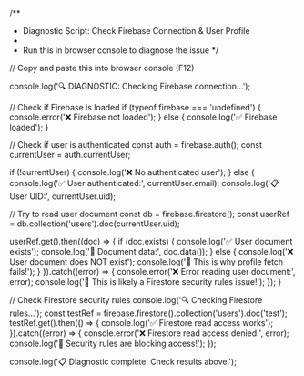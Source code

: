 /**
 * Diagnostic Script: Check Firebase Connection & User Profile
 * 
 * Run this in browser console to diagnose the issue
 */

// Copy and paste this into browser console (F12)

console.log('🔍 DIAGNOSTIC: Checking Firebase connection...');

// Check if Firebase is loaded
if (typeof firebase === 'undefined') {
  console.error('❌ Firebase not loaded');
} else {
  console.log('✅ Firebase loaded');
}

// Check if user is authenticated
const auth = firebase.auth();
const currentUser = auth.currentUser;

if (!currentUser) {
  console.log('❌ No authenticated user');
} else {
  console.log('✅ User authenticated:', currentUser.email);
  console.log('📋 User UID:', currentUser.uid);
  
  // Try to read user document
  const db = firebase.firestore();
  const userRef = db.collection('users').doc(currentUser.uid);
  
  userRef.get().then((doc) => {
    if (doc.exists) {
      console.log('✅ User document exists');
      console.log('📄 Document data:', doc.data());
    } else {
      console.log('❌ User document does NOT exist');
      console.log('🔧 This is why profile fetch fails!');
    }
  }).catch((error) => {
    console.error('❌ Error reading user document:', error);
    console.log('🔧 This is likely a Firestore security rules issue!');
  });
}

// Check Firestore security rules
console.log('🔍 Checking Firestore rules...');
const testRef = firebase.firestore().collection('users').doc('test');
testRef.get().then(() => {
  console.log('✅ Firestore read access works');
}).catch((error) => {
  console.error('❌ Firestore read access denied:', error);
  console.log('🔧 Security rules are blocking access!');
});

console.log('📋 Diagnostic complete. Check results above.');


